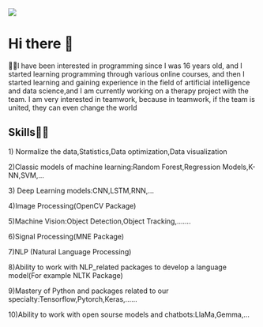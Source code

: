 <img src="https://pa1.narvii.com/7403/c3bf9834bdc2630f83bbdbf61042d4a63d5d1f62r1-540-304_hq.gif" >

# Hi there 👋

🧑‍💻I have been interested in programming since I was 16 years old, and I started learning programming 
through various online courses, and then I started learning and gaining experience in the field of 
artificial intelligence and data science,and I am currently working on a therapy project with the team.
I am very interested in teamwork, because in teamwork, if the team is united, they can even change the world

## Skills🧑‍💻


<p>1) Normalize the data,Statistics,Data optimization,Data visualization</p>
<p>2)Classic models of machine learning:Random Forest,Regression Models,K-NN,SVM,...</p>
<p>3) Deep Learning models:CNN,LSTM,RNN,...</p>
<p>4)Image Processing(OpenCV Package)</p>
<p>5)Machine Vision:Object Detection,Object Tracking,.......</p>
<p>6)Signal Processing(MNE Package)</p>
<p>7)NLP (Natural Language Processing)</p>
<p>8)Ability to work with NLP_related packages to develop a language model(For example NLTK Package)</p>
<p>9)Mastery of Python and packages related to our specialty:Tensorflow,Pytorch,Keras,......</p>
<p>10)Ability to work with open sourse models and chatbots:LlaMa,Gemma,...</p>





